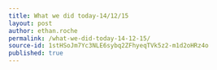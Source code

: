 ```yaml
---
title: What we did today-14/12/15
layout: post
author: ethan.roche
permalink: /what-we-did-today-14-12-15/
source-id: 1stHSoJm7Yc3NLE6sybq2ZFhyeqTVk5z2-m1d2oHRz4o
published: true
---
```

